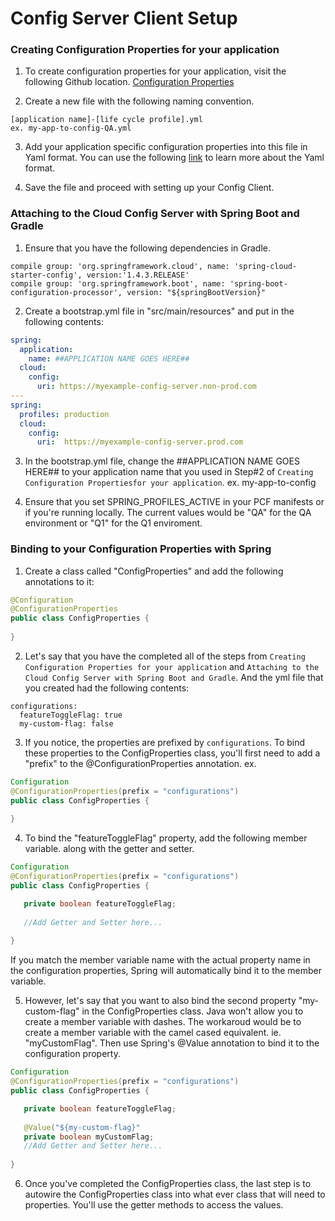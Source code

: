 # Config Server Client Setup

### Creating Configuration Properties for your application
1. To create configuration properties for your application, visit the following Github location.
[Configuration Properties](TBD)

2. Create a new file with the following naming convention.
```
[application name]-[life cycle profile].yml
ex. my-app-to-config-QA.yml
```

3. Add your application specific configuration properties into this file in Yaml format.  You can use the following [link](https://learnxinyminutes.com/docs/yaml/) to learn more about the Yaml format.

4. Save the file and proceed with setting up your Config Client.


### Attaching to the Cloud Config Server with Spring Boot and Gradle
1. Ensure that you have the following dependencies in Gradle.

```
compile group: 'org.springframework.cloud', name: 'spring-cloud-starter-config', version:'1.4.3.RELEASE'
compile group: 'org.springframework.boot', name: 'spring-boot-configuration-processor', version: "${springBootVersion}"
```

2. Create a bootstrap.yml file in "src/main/resources" and put in the following contents:
```yml
spring:
  application:
    name: ##APPLICATION NAME GOES HERE##
  cloud:
    config:
      uri: https://myexample-config-server.non-prod.com
---
spring:
  profiles: production
  cloud:
    config:
      uri:  https://myexample-config-server.prod.com
```

3. In the bootstrap.yml file, change the ##APPLICATION NAME GOES HERE## to your application name that you used in Step#2 of `Creating Configuration Propertiesfor your application`. ex. my-app-to-config

4. Ensure that you set SPRING_PROFILES_ACTIVE in your PCF manifests or if you're running locally.  The current values would be "QA" for the QA environment or "Q1" for the Q1 enviroment.  

### Binding to your Configuration Properties with Spring
1. Create a class called "ConfigProperties" and add the following annotations to it:
```java
@Configuration
@ConfigurationProperties
public class ConfigProperties {
    
}
```

2. Let's say that you have the completed all of the steps from `Creating Configuration Properties for your application` and `Attaching to the Cloud Config Server with Spring Boot and Gradle`.  And the yml file that you created had the following contents:
```
configurations:
  featureToggleFlag: true
  my-custom-flag: false
```

3. If you notice, the properties are prefixed by `configurations`.  To bind these properties to the ConfigProperties class, you'll first need to add a "prefix" to the @ConfigurationProperties annotation. ex.
```java
Configuration
@ConfigurationProperties(prefix = "configurations")
public class ConfigProperties {
    
}
```

4. To bind the "featureToggleFlag" property, add the following member variable. along with the getter and setter.
```java
Configuration
@ConfigurationProperties(prefix = "configurations")
public class ConfigProperties {

   private boolean featureToggleFlag;
   
   //Add Getter and Setter here...
    
}
```
If you match the member variable name with the actual property name in the configuration properties, Spring will automatically bind it to the member variable.

5. However, let's say that you want to also bind the second property "my-custom-flag" in the ConfigProperties class.  Java won't allow you to create a member variable with dashes.  The workaroud would be to create a member variable with the camel cased equivalent. ie. "myCustomFlag". Then use Spring's @Value annotation to bind it to the configuration property. 
```java
Configuration
@ConfigurationProperties(prefix = "configurations")
public class ConfigProperties {

   private boolean featureToggleFlag;
   
   @Value("${my-custom-flag}"
   private boolean myCustomFlag;
   //Add Getter and Setter here...
    
}
```

6.  Once you've completed the ConfigProperties class, the last step is to autowire the ConfigProperties class into what ever class that will need to properties.  You'll use the getter methods to access the values.
